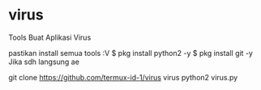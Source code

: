 # virus
Tools Buat Aplikasi Virus

pastikan install semua tools :V
$ pkg install python2 -y
$ pkg install git -y
Jika sdh langsung ae


git clone https://github.com/termux-id-1/virus
virus
python2 virus.py
